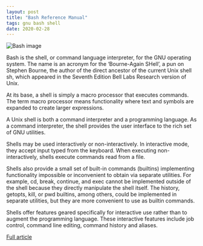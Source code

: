 ```yaml
---
layout: post
title: "Bash Reference Manual"
tags: gnu bash shell
date: 2020-02-28
---
```


![Bash image](https://encrypted-tbn0.gstatic.com/images?q=tbn%3AANd9GcT96br31QKBR48FrSP3ysWc8ed9JBq22OTgPDkkj8Lr6D5BU6Mm)

Bash is the shell, or command language interpreter, for the GNU operating system. The name is 
an acronym for the ‘Bourne-Again SHell’, a pun on Stephen Bourne, the author of the direct 
ancestor of the current Unix shell sh, which appeared in the Seventh Edition Bell Labs 
Research version of Unix.

At its base, a shell is simply a macro processor that executes commands. The term macro processor 
means functionality where text and symbols are expanded to create larger expressions.

A Unix shell is both a command interpreter and a programming language. As a command interpreter, 
the shell provides the user interface to the rich set of GNU utilities.

Shells may be used interactively or non-interactively. In interactive mode, they accept input 
typed from the keyboard. When executing non-interactively, shells execute commands read from a file.

Shells also provide a small set of built-in commands (builtins) implementing functionality impossible 
or inconvenient to obtain via separate utilities. For example, cd, break, continue, and exec cannot 
be implemented outside of the shell because they directly manipulate the shell itself. The history, 
getopts, kill, or pwd builtins, among others, could be implemented in separate utilities, but they 
are more convenient to use as builtin commands.

Shells offer features geared specifically for interactive use rather than to augment the programming 
language. These interactive features include job control, command line editing, command history and 
aliases.

[Full article](https://www.gnu.org/software/bash/manual/bash.html)
